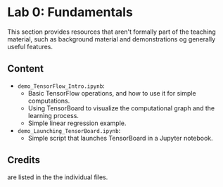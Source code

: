 # Lab 0: Fundamentals

This section provides resources that aren't formally part of the teaching material, such as background material and demonstrations og generally useful features.

## Content
* `demo_TensorFlow_Intro.ipynb`: 
  * Basic TensorFlow operations, and how to use it for simple computations.
  * Using TensorBoard to visualize the computational graph and the learning process.
  * Simple linear regression example.
* `demo_Launching_TensorBoard.ipynb`:
  * Simple script that launches TensorBoard in a Jupyter notebook.


## Credits
are listed in the the individual files.


